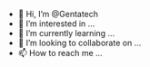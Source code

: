 - 👋 Hi, I’m @Gentatech
- 👀 I’m interested in ...
- 🌱 I’m currently learning ...
- 💞️ I’m looking to collaborate on ...
- 📫 How to reach me ...

<!---
Gentatech/Gentatech is a ✨ special ✨ repository because its `README.md` (this file) appears on your GitHub profile.
You can click the Preview link to take a look at your changes.
--->
